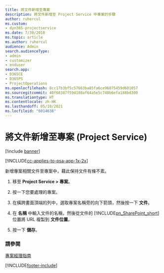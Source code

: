 ```yaml
---
title: 將文件新增至專案
description: 將文件新增至 Project Service 中專案的步驟
author: ruhercul
ms.custom:
- dyn365-projectservice
ms.date: 7/30/2018
ms.topic: article
ms.author: ruhercul
audience: Admin
search.audienceType:
- admin
- customizer
- enduser
search.app:
- D365CE
- D365PS
- ProjectOperations
ms.openlocfilehash: 8cc17b3bf5c57663ba85fa6ce96875459d601057
ms.sourcegitcommit: 40f68387f594180af64a5e5c748b6efa188bd300
ms.translationtype: HT
ms.contentlocale: zh-HK
ms.lasthandoff: 05/10/2021
ms.locfileid: "6014638"
---
```

# <a name="add-documents-to-a-project-project-service"></a>將文件新增至專案 (Project Service)

[!include [banner](../includes/psa-now-project-operations.md)]

[!INCLUDE[cc-applies-to-psa-app-1x-2x](../includes/cc-applies-to-psa-app-1x-2x.md)]

新增專案相關文件至專案中，藉此保持文件有條不紊。  
  
1. 移至 **Project Service > 專案**。  
  
2. 按一下您要處理的專案。  
  
3. 在橫跨畫面頂端的列中，選取專案名稱旁的向下箭頭，然後按一下 **文件**。  
  
4. 在 **名稱** 中輸入文件的名稱，然後從文件的 [!INCLUDE[pn_SharePoint_short](../includes/pn-sharepoint-short.md)] 位置將 URL 複製到 **文件位置**。  
  
5. 按一下 **儲存**。  
  
### <a name="see-also"></a>請參閱  
 [專案經理指南](../psa/project-manager-guide.md)


[!INCLUDE[footer-include](../includes/footer-banner.md)]